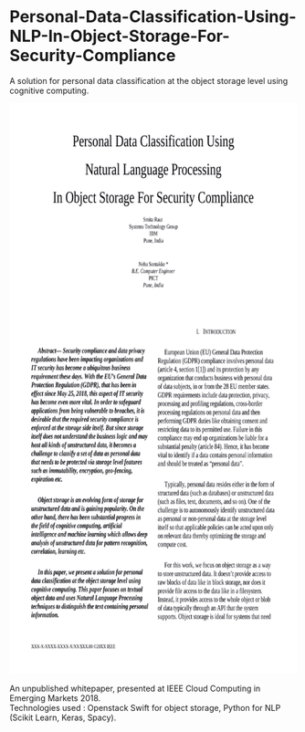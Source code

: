 # Personal-Data-Classification-Using-NLP-In-Object-Storage-For-Security-Compliance
A solution for personal data classification at the object storage level using cognitive computing. 

<img src="PII_Identification.png" width="750" height="1000" />

An unpublished whitepaper, presented at IEEE Cloud Computing in Emerging Markets 2018. 
<br>
Technologies used : Openstack Swift for object storage, Python for NLP (Scikit Learn, Keras, Spacy).
